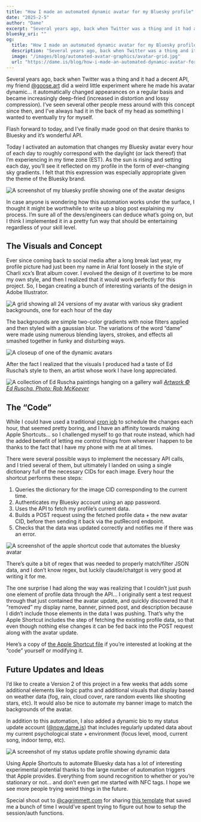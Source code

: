```yaml
---
title: "How I made an automated dynamic avatar for my Bluesky profile"
date: "2025-2-5"
author: "Dame"
excerpt: "Several years ago, back when Twitter was a thing and it had a decent API, my friend @goose.art did a weird little experiment where he made his avatar dynamic... it automatically changed appearances on a regular basis and became increasingly deep-fried (increased in distortion and lossy compression). I’ve seen several other people mess around with this concept since then, and I’ve always had it in the back of my head as something I wanted to eventually try for myself."
bluesky_uri: ""
og:
  title: "How I made an automated dynamic avatar for my Bluesky profile"
  description: "Several years ago, back when Twitter was a thing and it had a decent API, my friend @goose.art did a weird little experiment where he made his avatar dynamic... it automatically changed appearances on a regular basis and became increasingly deep-fried (increased in distortion and lossy compression). I’ve seen several other people mess around with this concept since then, and I’ve always had it in the back of my head as something I wanted to eventually try for myself."
  image: "/images/blog/automated-avatar-graphics/avatar-grid.jpg"
  url: "https://dame.is/blog/how-i-made-an-automated-dynamic-avatar-for-my-bluesky-profile"
---
```


Several years ago, back when Twitter was a thing and it had a decent API, my friend [@goose.art](https://bsky.app/profile/goose.art) did a weird little experiment where he made his avatar dynamic... it automatically changed appearances on a regular basis and became increasingly deep-fried (increased in distortion and lossy compression). I’ve seen several other people mess around with this concept since then, and I’ve always had it in the back of my head as something I wanted to eventually try for myself.

Flash forward to today, and I’ve finally made good on that desire thanks to Bluesky and it’s wonderful API.

Today I activated an automation that changes my Bluesky avatar every hour of each day to roughly correspond with the daylight (or lack thereof) that I’m experiencing in my time zone (EST). As the sun is rising and setting each day, you’ll see it reflected on my profile in the form of ever-changing sky gradients. I felt that this expression was especially appropriate given the theme of the Bluesky brand.

![A screenshot of my bluesky profile showing one of the avatar designs](/images/blog/automated-avatar-graphics/avatar-profile.png "avatar profile example")

In case anyone is wondering how this automation works under the surface, I thought it might be worthwhile to write up a blog post explaining my process. I’m sure all of the devs/engineers can deduce what’s going on, but I think I implemented it in a pretty fun way that should be entertaining regardless of your skill level.

## The Visuals and Concept

Ever since coming back to social media after a long break last year, my profile picture had just been my name in Arial font loosely in the style of Charli xcx’s Brat album cover. I evolved the design of it overtime to be more my own style, and  then I realized that it would work perfectly for this project. So, I began creating a bunch of interesting variants of the design in Adobe Illustrator.

![A grid showing all 24 versions of my avatar with various sky gradient backgrounds, one for each hour of the day](/images/blog/automated-avatar-graphics/avatar-grid.jpg "bluesky sky avatar gradients grid")

The backgrounds are simple two-color gradients with noise filters applied and then styled with a gaussian blur. The variations of the word “dame” were made using numerous blending layers, strokes, and effects all smashed together in funky and disturbing ways.

![A closeup of one of the dynamic avatars](/images/blog/automated-avatar-graphics/5pmbig.jpg "bluesky sky avatar close up")

After the fact I realized that the visuals I produced had a taste of Ed Ruscha’s style to them, an artist whose work I have long appreciated. 

![A collection of Ed Ruscha paintings hanging on a gallery wall](/images/blog/automated-avatar-graphics/ed-ruscha-example.jpg "ed ruscha example")
*[Artwork © Ed Ruscha. Photo: Rob McKeever](https://gagosian.com/exhibitions/2017/ed-ruscha-custom-built-intrigue-drawings-1974-1984/)*

## The “Code”

While I could have used a traditional [cron job](https://en.wikipedia.org/wiki/Cron) to schedule the changes each hour, that seemed pretty boring, and I have an affinity towards making Apple Shortcuts... so I challenged myself to go that route instead, which had the added benefit of letting me control things from wherever I happen to be thanks to the fact that I have my phone with me at all times.

There were several possible ways to implement the necessary API calls, and I tried several of them, but ultimately I landed on using a single dictionary full of the necessary CIDs for each image. Every hour the shortcut performs these steps:

1. Queries the dictionary for the image CID corresponding to the current time.
2. Authenticates my Bluesky account using an app password.
3. Uses the API to fetch my profile’s current data.
4. Builds a POST request using the fetched profile data + the new avatar CID, before then sending it back via the putRecord endpoint.
5. Checks that the data was updated correctly and notifies me if there was an error.

![A screenshot of the apple shortcut code that automates the bluesky avatar](/images/blog/automated-avatar-graphics/apple-shortcut.png "bluesky apple shortcut avatar automation")

There’s quite a bit of regex that was needed to properly match/filter JSON data, and I don’t know regex, but luckily claude/chatgpt is very good at writing it for me.

The one surprise I had along the way was realizing that I couldn’t just push one element of profile data through the API... I originally sent a test request through that just contained the avatar update, and quickly discovered that it “removed” my display name, banner, pinned post, and description because I didn’t include those elements in the data I was pushing. That’s why the Apple Shortcut includes the step of fetching the existing profile data, so that even though nothing else changes it can be fed back into the POST request along with the avatar update.

Here’s a copy of [the Apple Shortcut file](https://www.icloud.com/shortcuts/dd304c7087b84a90bd7286c887e94caa) if you’re interested at looking at the “code” yourself or modifying it.

## Future Updates and Ideas

I’d like to create a Version 2 of this project in a few weeks that adds some additional elements like logic paths and additional visuals that display based on weather data (fog, rain, cloud cover, rare random events like shooting stars, etc). It would also be nice to automate my banner image to match the backgrounds of the avatar.

In addition to this automation, I also added a dynamic bio to my status update account ([@now.dame.is](https://bsky.app/profile/did:plc:jucg4ddb2budmcy2pjo5fo2g)) that includes regularly updated data about my current psychological state + environment (focus level, mood, current song, indoor temp, etc).

![A screenshot of my status update profile showing dynamic data](/images/blog/automated-avatar-graphics/bio-profile.png "bio profile example")

Using Apple Shortcuts to automate Bluesky data has a lot of interesting experimental potential thanks to the large number of automation triggers that Apple provides. Everything from sound recognition to whether or you’re stationary or not... and don’t even get me started with NFC tags. I hope we see more people trying weird things in the future.

Special shout out to [@cagrimmett.com](https://bsky.app/profile/did:plc:xs7gyx2tysuh5dy33bvgkntb) for sharing [this template](https://www.icloud.com/shortcuts/aea8c8f6cb074e179be0a28ff2145c48) that saved me a bunch of time  I would’ve spent trying to figure out how to setup the session/auth functions.